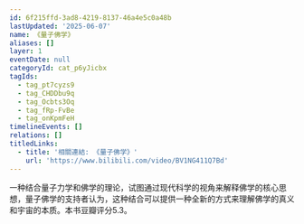 ```yaml
---
id: 6f215ffd-3ad8-4219-8137-46a4e5c0a48b
lastUpdated: '2025-06-07'
name: 《量子佛学》
aliases: []
layer: 1
eventDate: null
categoryId: cat_p6yJicbx
tagIds:
  - tag_pt7cyzs9
  - tag_CHDDbu9q
  - tag_Ocbts3Oq
  - tag_fRp-FvBe
  - tag_onKpmFeH
timelineEvents: []
relations: []
titledLinks:
  - title: '相關連結: 《量子佛学》'
    url: 'https://www.bilibili.com/video/BV1NG411Q7Bd'
---
```

一种结合量子力学和佛学的理论，试图通过现代科学的视角来解释佛学的核心思想，量子佛学的支持者认为，这种结合可以提供一种全新的方式来理解佛学的真义和宇宙的本质。本书豆瓣评分5.3。
